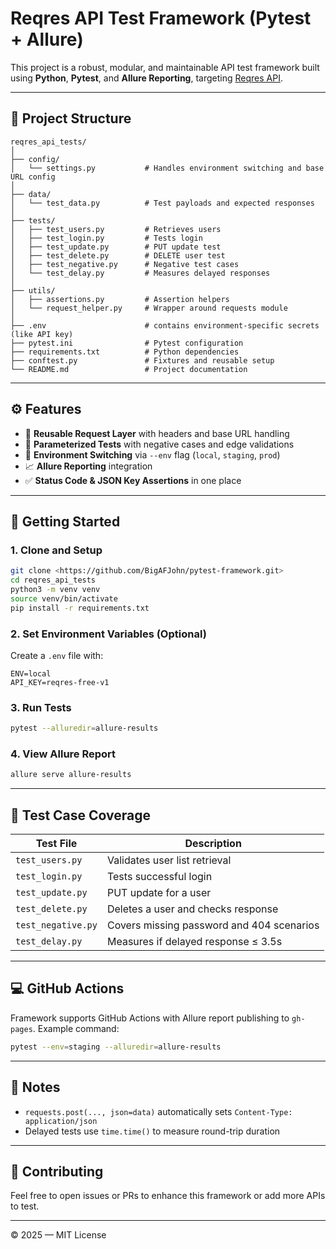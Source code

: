 # Reqres API Test Framework (Pytest + Allure)

This project is a robust, modular, and maintainable API test framework built using **Python**, **Pytest**, and **Allure Reporting**, targeting [Reqres API](https://reqres.in/).

---

## 📁 Project Structure

```
reqres_api_tests/
│
├── config/
│   └── settings.py           # Handles environment switching and base URL config
│
├── data/
│   └── test_data.py          # Test payloads and expected responses
│
├── tests/
│   ├── test_users.py         # Retrieves users
│   ├── test_login.py         # Tests login
│   ├── test_update.py        # PUT update test
│   ├── test_delete.py        # DELETE user test
│   ├── test_negative.py      # Negative test cases
│   └── test_delay.py         # Measures delayed responses
│
├── utils/
│   ├── assertions.py         # Assertion helpers
│   └── request_helper.py     # Wrapper around requests module
│
├── .env                      # contains environment-specific secrets (like API key)
├── pytest.ini                # Pytest configuration
├── requirements.txt          # Python dependencies
├── conftest.py               # Fixtures and reusable setup
└── README.md                 # Project documentation
```

---

## ⚙️ Features

- 🔄 **Reusable Request Layer** with headers and base URL handling
- 🧪 **Parameterized Tests** with negative cases and edge validations
- 🧵 **Environment Switching** via `--env` flag (`local`, `staging`, `prod`)
- 📈 **Allure Reporting** integration
- ✅ **Status Code & JSON Key Assertions** in one place

---

## 🚀 Getting Started

### 1. Clone and Setup
```bash
git clone <https://github.com/BigAFJohn/pytest-framework.git>
cd reqres_api_tests
python3 -m venv venv
source venv/bin/activate
pip install -r requirements.txt
```

### 2. Set Environment Variables (Optional)
Create a `.env` file with:
```
ENV=local
API_KEY=reqres-free-v1
```

### 3. Run Tests
```bash
pytest --alluredir=allure-results
```

### 4. View Allure Report
```bash
allure serve allure-results
```

---

## 🧪 Test Case Coverage

| Test File         | Description                              |
|-------------------|------------------------------------------|
| `test_users.py`   | Validates user list retrieval            |
| `test_login.py`   | Tests successful login                   |
| `test_update.py`  | PUT update for a user                    |
| `test_delete.py`  | Deletes a user and checks response       |
| `test_negative.py`| Covers missing password and 404 scenarios|
| `test_delay.py`   | Measures if delayed response ≤ 3.5s      |

---

## 💻 GitHub Actions

Framework supports GitHub Actions with Allure report publishing to `gh-pages`. Example command:

```bash
pytest --env=staging --alluredir=allure-results
```

---

## 📎 Notes

- `requests.post(..., json=data)` automatically sets `Content-Type: application/json`
- Delayed tests use `time.time()` to measure round-trip duration

---

## 👥 Contributing

Feel free to open issues or PRs to enhance this framework or add more APIs to test.

---

© 2025 — MIT License
